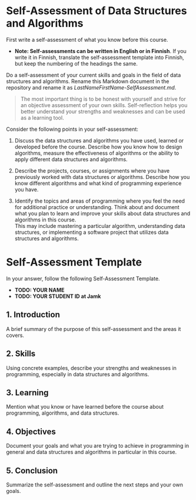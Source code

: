 # Self-Assessment of Data Structures and Algorithms

First write a self-assessment of what you know before this course.

* **Note: Self-assessments can be written in English or in Finnish**. If you write it in Finnish, translate the self-assessment template into Finnish, but keep the numbering of the headings the same.

Do a self-assessment of your current skills and goals in the field of data structures and algorithms.
Rename this Markdown document in the repository and rename it as *LastNameFirstName-SelfAssessment.md*.

> The most important thing is to be honest with yourself and strive for an objective assessment of your own skills. 
Self-reflection helps you better understand your strengths and weaknesses and can be used as a learning tool.

Consider the following points in your self-assessment:

1. Discuss the data structures and algorithms you have used, learned or developed before the course. 
   Describe how you know how to design algorithms, measure the effectiveness of algorithms or the ability to apply different data structures and algorithms.

2. Describe the projects, courses, or assignments where you have previously worked with data structures or algorithms. 
   Describe how you know different algorithms and what kind of programming experience you have.

3. Identify the topics and areas of programming where you feel the need for additional practice or understanding. 
   Think about and document what you plan to learn and improve your skills about data structures and algorithms in this course.  
   This may include mastering a particular algorithm, understanding data structures, or implementing a software project that utilizes data structures and algorithms.


# Self-Assessment Template 

In your answer, follow the following Self-Assessment Template.

* **TODO: YOUR NAME**  
* **TODO: YOUR STUDENT ID at Jamk**
 
## 1. Introduction

A brief summary of the purpose of this self-assessment and the areas it covers.

## 2. Skills

Using concrete examples, describe your strengths and weaknesses in programming, especially in data structures and algorithms.

## 3. Learning

Mention what you know or have learned before the course about programming, algorithms, and data structures.

## 4. Objectives

Document your goals and what you are trying to achieve in programming in general and data structures and algorithms in particular in this course.

## 5. Conclusion

Summarize the self-assessment and outline the next steps and your own goals.

